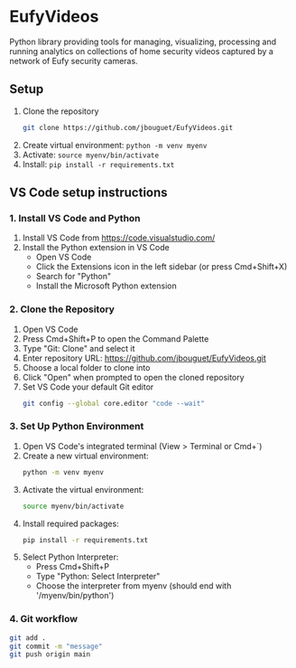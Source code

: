 # EufyVideos

Python library providing tools for managing, visualizing, processing and running
analytics on collections of home security videos captured by a network of Eufy
security cameras.

## Setup

1. Clone the repository
   ```bash
   git clone https://github.com/jbouguet/EufyVideos.git
   ```
2. Create virtual environment: `python -m venv myenv`
3. Activate: `source myenv/bin/activate`
4. Install: `pip install -r requirements.txt`

## VS Code setup instructions

### 1. Install VS Code and Python
1. Install VS Code from https://code.visualstudio.com/
2. Install the Python extension in VS Code
   - Open VS Code
   - Click the Extensions icon in the left sidebar (or press Cmd+Shift+X)
   - Search for "Python"
   - Install the Microsoft Python extension

### 2. Clone the Repository
1. Open VS Code
2. Press Cmd+Shift+P to open the Command Palette
3. Type "Git: Clone" and select it
4. Enter repository URL: https://github.com/jbouguet/EufyVideos.git
5. Choose a local folder to clone into
6. Click "Open" when prompted to open the cloned repository
7. Set VS Code your default Git editor
   ```bash
   git config --global core.editor "code --wait"
   ```

### 3. Set Up Python Environment
1. Open VS Code's integrated terminal (View > Terminal or Cmd+`)
2. Create a new virtual environment:
   ```bash
   python -m venv myenv
   ```
3. Activate the virtual environment:
   ```bash
   source myenv/bin/activate
   ```
4. Install required packages:
   ```bash
   pip install -r requirements.txt
   ```
5. Select Python Interpreter:
   - Press Cmd+Shift+P
   - Type "Python: Select Interpreter"
   - Choose the interpreter from myenv (should end with '/myenv/bin/python')

### 4. Git workflow

   ```bash
   git add .
   git commit -m "message"
   git push origin main
   ```

